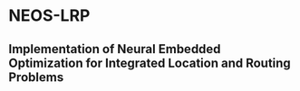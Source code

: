 # NEOS-LRP

## Implementation of Neural Embedded Optimization for Integrated Location and Routing Problems
